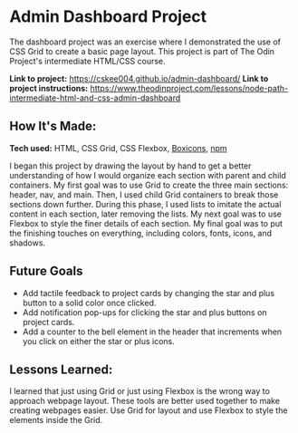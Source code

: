 # Admin Dashboard Project
The dashboard project was an exercise where I demonstrated the use of CSS Grid to create a basic page layout. This project is part of The Odin Project's intermediate HTML/CSS course.

**Link to project:** https://cskee004.github.io/admin-dashboard/
**Link to project instructions:** https://www.theodinproject.com/lessons/node-path-intermediate-html-and-css-admin-dashboard

## How It's Made:

**Tech used:** HTML, CSS Grid, CSS Flexbox, [Boxicons](https://github.com/atisawd/boxicons), [npm](https://www.npmjs.com/)

I began this project by drawing the layout by hand to get a better understanding of how I would organize each section with parent and child containers. My first goal was to use Grid to create the three main sections: header, nav, and main. Then, I used child Grid containers to break those sections down further. During this phase, I used lists to imitate the actual content in each section, later removing the lists. My next goal was to use Flexbox to style the finer details of each section. My final goal was to put the finishing touches on everything, including colors, fonts, icons, and shadows.

## Future Goals
- Add tactile feedback to project cards by changing the star and plus button to a solid color once clicked. 
- Add notification pop-ups for clicking the star and plus buttons on project cards.
- Add a counter to the bell element in the header that increments when you click on either the star or plus icons.

## Lessons Learned:
I learned that just using Grid or just using Flexbox is the wrong way to approach webpage layout. These tools are better used together to make creating webpages easier. Use Grid for layout and use Flexbox to style the elements inside the Grid.